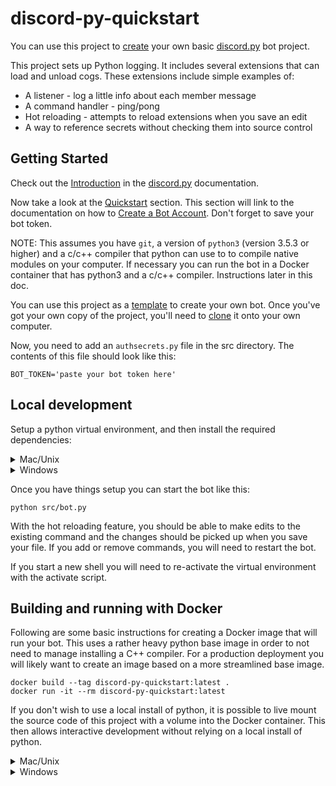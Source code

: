 # discord-py-quickstart

You can use this project to [create][template] your own basic [discord.py][discord.py] bot project.

This project sets up Python logging. It includes several extensions that can
load and unload cogs. These extensions include simple examples of:

* A listener - log a little info about each member message
* A command handler - ping/pong
* Hot reloading - attempts to reload extensions when you save an edit
* A way to reference secrets without checking them into source control

## Getting Started

Check out the [Introduction][intro] in the [discord.py][discord.py] documentation.

Now take a look at the [Quickstart][quickstart] section. This section will link to the
documentation on how to [Create a Bot Account][create-account]. Don't forget to save
your bot token.

NOTE: This assumes you have `git`, a version of `python3` (version 3.5.3 or higher)
and a c/c++ compiler that python can use to to compile native modules on your
computer. If necessary you can run the bot in a Docker container that has python3
and a c/c++ compiler. Instructions later in this doc.

You can use this project as a [template][template] to create your own bot. Once you've
got your own copy of the project, you'll need to [clone][clone] it onto your own
computer.

Now, you need to add an `authsecrets.py` file in the src directory. The contents of
this file should look like this:

```
BOT_TOKEN='paste your bot token here'
```

## Local development

Setup a python virtual environment, and then install the required dependencies:

<details>
<summary>Mac/Unix</summary>

```shell
python3 -m venv .env
source .env/Scripts/activate
pip install -r requirements.txt
```

</details>

<details>
<summary>Windows</summary>

```shell
python3 -m venv .env
.env/Scripts/activate.exe
pip install -r requirements.txt
```

</details>

Once you have things setup you can start the bot like this:

```shell
python src/bot.py
```

With the hot reloading feature, you should be able to make edits to
the existing command and the changes should be picked up when you
save your file. If you add or remove commands, you will need to
restart the bot.

If you start a new shell you will need to re-activate the virtual
environment with the activate script.

## Building and running with Docker

Following are some basic instructions for creating a Docker image that
will run your bot. This uses a rather heavy python base image in order
to not need to manage installing a C++ compiler. For a production
deployment you will likely want to create an image based on a more
streamlined base image.

```
docker build --tag discord-py-quickstart:latest .
docker run -it --rm discord-py-quickstart:latest
```

If you don't wish to use a local install of python, it is possible to
live mount the source code of this project with a volume into the
Docker container. This then allows interactive development without
relying on a local install of python.

<details>
<summary>Mac/Unix</summary>

```
docker run -it --rm -v $PWD/src:/usr/src/app discord-py-quickstart:latest
```

</details>

<details>
<summary>Windows</summary>

```
docker run -it --rm -v %CD%\src:/usr/src/app discord-py-quickstart:latest
```

There are some more official Docker images for discord.py [here]docker].

</summary>

[clone]: https://docs.github.com/en/free-pro-team@latest/github/creating-cloning-and-archiving-repositories/cloning-a-repository
[create-account]: https://discordpy.readthedocs.io/en/latest/discord.html#discord-intro
[discord.py]: https://discordpy.readthedocs.io/en/latest/index.html
[docker]: https://github.com/Gorialis/discord.py-docker
[intro]: https://discordpy.readthedocs.io/en/latest/intro.html
[quickstart]: https://discordpy.readthedocs.io/en/latest/quickstart.html
[template]: https://github.com/binduwavell/discord-py-quickstart/generate
